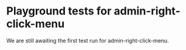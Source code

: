 # Playground tests for admin-right-click-menu
We are still awaiting the first test run for admin-right-click-menu.
